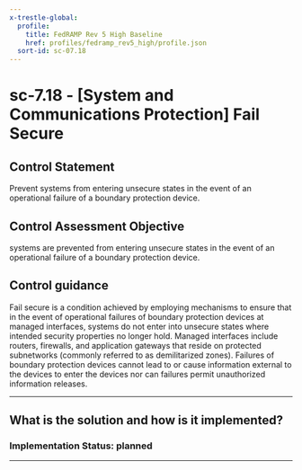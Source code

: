```yaml
---
x-trestle-global:
  profile:
    title: FedRAMP Rev 5 High Baseline
    href: profiles/fedramp_rev5_high/profile.json
  sort-id: sc-07.18
---
```


# sc-7.18 - \[System and Communications Protection\] Fail Secure

## Control Statement

Prevent systems from entering unsecure states in the event of an operational failure of a boundary protection device.

## Control Assessment Objective

systems are prevented from entering unsecure states in the event of an operational failure of a boundary protection device.

## Control guidance

Fail secure is a condition achieved by employing mechanisms to ensure that in the event of operational failures of boundary protection devices at managed interfaces, systems do not enter into unsecure states where intended security properties no longer hold. Managed interfaces include routers, firewalls, and application gateways that reside on protected subnetworks (commonly referred to as demilitarized zones). Failures of boundary protection devices cannot lead to or cause information external to the devices to enter the devices nor can failures permit unauthorized information releases.

______________________________________________________________________

## What is the solution and how is it implemented?

<!-- For implementation status enter one of: implemented, partial, planned, alternative, not-applicable -->

<!-- Note that the list of rules under ### Rules: is read-only and changes will not be captured after assembly to JSON -->

<!-- Add control implementation description here for control: sc-7.18 -->

### Implementation Status: planned

______________________________________________________________________
